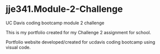 # jje341.Module-2-Challenge
UC Davis coding bootcamp module 2 challenge

This is my portfolio created for my Challenge 2 assignment for school.

Portfolio website developed/created for ucdavis coding bootcamp using visual code.
